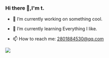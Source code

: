 

<!--
**tt-a1i/tt-a1i** is a ✨ _special_ ✨ repository because its `README.md` (this file) appears on your GitHub profile.

Here are some ideas to get you started:

- 🔭 I’m currently working on ...
- 🌱 I’m currently learning ...
- 👯 I’m looking to collaborate on ...
- 🤔 I’m looking for help with ...
- 💬 Ask me about ...
- 📫 How to reach me: ...
- 😄 Pronouns: ...
- ⚡ Fun fact: ...
-->
<!-- - 💬 Ask me about anything related to Java/Python.
- 😄 Read more about my CSDN: [here](https://blog.csdn.net/qq_44231797?spm=1000.2115.3001.5343)
-->
### Hi there 👋,I'm t. 

- 🔭 I’m currently working on something cool.
- 🌱 I’m currently learning Everything I like.

- 📫 How to reach me: 2801884530@qq.com


![](https://github-readme-stats.vercel.app/api?username=tt-a1i&show_icons=true&theme=transparent)



